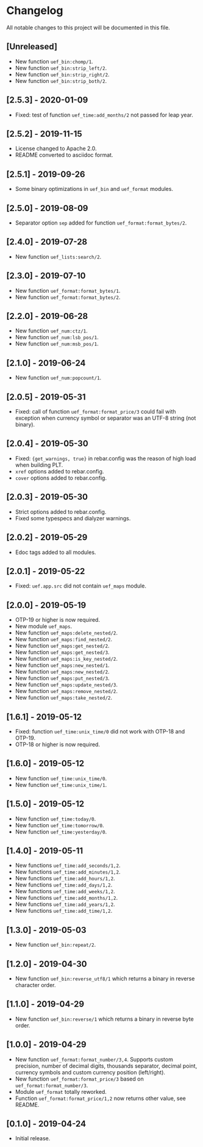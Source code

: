 # Changelog

All notable changes to this project will be documented in this file.

## [Unreleased]

- New function `uef_bin:chomp/1`.
- New function `uef_bin:strip_left/2`.
- New function `uef_bin:strip_right/2`.
- New function `uef_bin:strip_both/2`.

## [2.5.3] - 2020-01-09

- Fixed: test of function `uef_time:add_months/2` not passed for leap year.

## [2.5.2] - 2019-11-15

- License changed to Apache 2.0.
- README converted to asciidoc format.

## [2.5.1] - 2019-09-26

- Some binary optimizations in `uef_bin` and `uef_format` modules.

## [2.5.0] - 2019-08-09

- Separator option `sep` added for function `uef_format:format_bytes/2`.

## [2.4.0] - 2019-07-28

- New function `uef_lists:search/2`.

## [2.3.0] - 2019-07-10

- New function `uef_format:format_bytes/1`.
- New function `uef_format:format_bytes/2`.

## [2.2.0] - 2019-06-28

- New function `uef_num:ctz/1`.
- New function `uef_num:lsb_pos/1`.
- New function `uef_num:msb_pos/1`.

## [2.1.0] - 2019-06-24

- New function `uef_num:popcount/1`.

## [2.0.5] - 2019-05-31

- Fixed: call of function `uef_format:format_price/3` could fail with exception when currency symbol or separator was an UTF-8 string (not binary).

## [2.0.4] - 2019-05-30

- Fixed: `{get_warnings, true}` in rebar.config was the reason of high load when building PLT.
- `xref` options added to rebar.config.
- `cover` options added to rebar.config.

## [2.0.3] - 2019-05-30

- Strict options added to rebar.config.
- Fixed some typespecs and dialyzer warnings.

## [2.0.2] - 2019-05-29

- Edoc tags added to all modules.

## [2.0.1] - 2019-05-22

- Fixed: `uef.app.src` did not contain `uef_maps` module.

## [2.0.0] - 2019-05-19

- OTP-19 or higher is now required.
- New module `uef_maps`.
- New function `uef_maps:delete_nested/2`.
- New function `uef_maps:find_nested/2`.
- New function `uef_maps:get_nested/2`.
- New function `uef_maps:get_nested/3`.
- New function `uef_maps:is_key_nested/2`.
- New function `uef_maps:new_nested/1`.
- New function `uef_maps:new_nested/2`.
- New function `uef_maps:put_nested/3`.
- New function `uef_maps:update_nested/3`.
- New function `uef_maps:remove_nested/2`.
- New function `uef_maps:take_nested/2`.

## [1.6.1] - 2019-05-12

- Fixed: function `uef_time:unix_time/0` did not work with OTP-18 and OTP-19.
- OTP-18 or higher is now required.

## [1.6.0] - 2019-05-12

- New function `uef_time:unix_time/0`.
- New function `uef_time:unix_time/1`.

## [1.5.0] - 2019-05-12

- New function `uef_time:today/0`.
- New function `uef_time:tomorrow/0`.
- New function `uef_time:yesterday/0`.

## [1.4.0] - 2019-05-11

- New functions `uef_time:add_seconds/1,2`.
- New functions `uef_time:add_minutes/1,2`.
- New functions `uef_time:add_hours/1,2`.
- New functions `uef_time:add_days/1,2`.
- New functions `uef_time:add_weeks/1,2`.
- New functions `uef_time:add_months/1,2`.
- New functions `uef_time:add_years/1,2`.
- New functions `uef_time:add_time/1,2`.

## [1.3.0] - 2019-05-03

- New function `uef_bin:repeat/2`.

## [1.2.0] - 2019-04-30

- New function `uef_bin:reverse_utf8/1` which returns a binary in reverse character order.

## [1.1.0] - 2019-04-29

- New function `uef_bin:reverse/1` which returns a binary in reverse byte order.

## [1.0.0] - 2019-04-29

- New function `uef_format:format_number/3,4`. Supports custom precision, number of decimal digits, thousands separator, decimal point, currency symbols and custom currency position (left/right).
- New function `uef_format:format_price/3` based on `uef_format:format_number/3`.
- Module `uef_format` totally reworked.
- Function `uef_format:format_price/1,2` now returns other value, see README.

## [0.1.0] - 2019-04-24

- Initial release.
